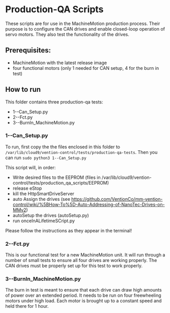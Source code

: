 # Production-QA Scripts

These scripts are for use in the MachineMotion production process. 
Their purpose is to configure the CAN drives and enable closed-loop operation of
servo motors. They also test the functionality of the drives.

## Prerequisites:
  - MachineMotion with the latest release image
  - four functional motors (only 1 needed for CAN setup, 4 for the burn in test)

## How to run
This folder contains three production-qa tests:
  - 1--Can_Setup.py
  - 2--Fct.py
  - 3--BurnIn_MachineMotion.py

### 1--Can_Setup.py
To run, first copy the the files enclosed in this folder to `/var/lib/cloud9/vention-control/tests/production-qa-tests`. Then you can run `sudo python3 1--Can_Setup.py`

This script will, in order:

  - Write desired files to the EEPROM (files in /var/lib/cloud9/vention-control/tests/production_qa_scripts/EEPROM)
  - release eStop
  - kill the HttpSmartDriveServer
  - auto Assign the drives (see https://github.com/VentionCo/mm-vention-control/wiki/%5BHow-To%5D-Auto-Addressing-of-NanoTec-Drives-on-MMv2)
  - autoSetup the drives (autoSetup.py)
  - run onceInALifetimeSCript.py

Please follow the instructions as they appear in the terminal!

### 2--Fct.py
This is our functional test for a new MachineMotion unit. It will run through a number of small tests to ensure all four drives are working properly. The CAN drives must be properly set up for this test to work properly.

### 3--BurnIn_MachineMotion.py
The burn in test is meant to ensure that each drive can draw high amounts of power over an extended period. It needs to be run on four freewheeling motors under high load. Each motor is brought up to a constant speed and held there for 1 hour.
